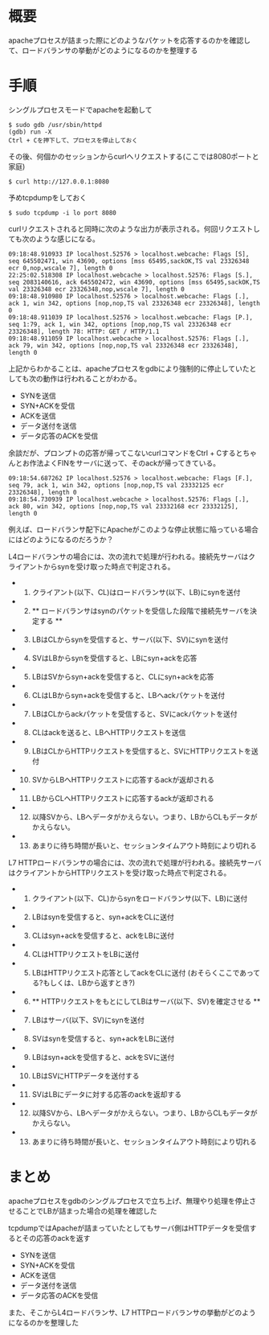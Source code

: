 # 概要
apacheプロセスが詰まった際にどのようなパケットを応答するのかを確認して、ロードバランサの挙動がどのようになるのかを整理する

# 手順
シングルプロセスモードでapacheを起動して
```
$ sudo gdb /usr/sbin/httpd 
(gdb) run -X
Ctrl + Cを押下して、プロセスを停止しておく
```

その後、何個かのセッションからcurlへリクエストする(ここでは8080ポートと家庭)
```
$ curl http://127.0.0.1:8080
```

予めtcpdumpをしておく
```
$ sudo tcpdump -i lo port 8080
```

curlリクエストされると同時に次のような出力が表示される。何回リクエストしても次のような感じになる。
```
09:18:48.910933 IP localhost.52576 > localhost.webcache: Flags [S], seq 645502471, win 43690, options [mss 65495,sackOK,TS val 23326348 ecr 0,nop,wscale 7], length 0
22:25:02.518308 IP localhost.webcache > localhost.52576: Flags [S.], seq 2083140616, ack 645502472, win 43690, options [mss 65495,sackOK,TS val 23326348 ecr 23326348,nop,wscale 7], length 0
09:18:48.910980 IP localhost.52576 > localhost.webcache: Flags [.], ack 1, win 342, options [nop,nop,TS val 23326348 ecr 23326348], length 0
09:18:48.911039 IP localhost.52576 > localhost.webcache: Flags [P.], seq 1:79, ack 1, win 342, options [nop,nop,TS val 23326348 ecr 23326348], length 78: HTTP: GET / HTTP/1.1
09:18:48.911059 IP localhost.webcache > localhost.52576: Flags [.], ack 79, win 342, options [nop,nop,TS val 23326348 ecr 23326348], length 0
```

上記からわかることは、apacheプロセスをgdbにより強制的に停止していたとしても次の動作は行われることがわかる。
- SYNを送信
- SYN+ACKを受信
- ACKを送信
- データ送付を送信
- データ応答のACKを受信

余談だが、プロンプトの応答が帰ってこないcurlコマンドをCtrl + Cするとちゃんとお作法よくFINをサーバに送って、そのackが帰ってきている。
```
09:18:54.687262 IP localhost.52576 > localhost.webcache: Flags [F.], seq 79, ack 1, win 342, options [nop,nop,TS val 23332125 ecr 23326348], length 0
09:18:54.730939 IP localhost.webcache > localhost.52576: Flags [.], ack 80, win 342, options [nop,nop,TS val 23332168 ecr 23332125], length 0
```

例えば、ロードバランサ配下にApacheがこのような停止状態に陥っている場合にはどのようになるのだろうか？

L4ロードバランサの場合には、次の流れで処理が行われる。接続先サーバはクライアントからsynを受け取った時点で判定される。
- 1. クライアント(以下、CL)はロードバランサ(以下、LB)にsynを送付
- 2. ** ロードバランサはsynのパケットを受信した段階で接続先サーバを決定する **
- 3. LBはCLからsynを受信すると、サーバ(以下、SV)にsynを送付
- 4. SVはLBからsynを受信すると、LBにsyn+ackを応答
- 5. LBはSVからsyn+ackを受信すると、CLにsyn+ackを応答
- 6. CLはLBからsyn+ackを受信すると、LBへackパケットを送付
- 7. LBはCLからackパケットを受信すると、SVにackパケットを送付
- 8. CLはackを送ると、LBへHTTPリクエストを送信
- 9. LBはCLからHTTPリクエストを受信すると、SVにHTTPリクエストを送付
- 10. SVからLBへHTTPリクエストに応答するackが返却される
- 11. LBからCLへHTTPリクエストに応答するackが返却される
- 12. 以降SVから、LBへデータがかえらない。つまり、LBからCLもデータがかえらない。
- 13. あまりに待ち時間が長いと、セッションタイムアウト時刻により切れる


L7 HTTPロードバランサの場合には、次の流れで処理が行われる。接続先サーバはクライアントからHTTPリクエストを受け取った時点で判定される。
- 1. クライアント(以下、CL)からsynをロードバランサ(以下、LB)に送付
- 2. LBはsynを受信すると、syn+ackをCLに送付
- 3. CLはsyn+ackを受信すると、ackをLBに送付
- 4. CLはHTTPリクエストをLBに送付
- 5. LBはHTTPリクエスト応答としてackをCLに送付  (おそらくここであってる?もしくは、LBから返すとき?)
- 6. ** HTTPリクエストをもとにしてLBはサーバ(以下、SV)を確定させる **
- 7. LBはサーバ(以下、SV)にsynを送付
- 8. SVはsynを受信すると、syn+ackをLBに送付
- 9. LBはsyn+ackを受信すると、ackをSVに送付
- 10. LBはSVにHTTPデータを送付する
- 11. SVはLBにデータに対する応答のackを返却する
- 12. 以降SVから、LBへデータがかえらない。つまり、LBからCLもデータがかえらない。
- 13. あまりに待ち時間が長いと、セッションタイムアウト時刻により切れる

# まとめ
apacheプロセスをgdbのシングルプロセスで立ち上げ、無理やり処理を停止させることでLBが詰まった場合の処理を確認した

tcpdumpではApacheが詰まっていたとしてもサーバ側はHTTPデータを受信するとその応答のackを返す
- SYNを送信
- SYN+ACKを受信
- ACKを送信
- データ送付を送信
- データ応答のACKを受信

また、そこからL4ロードバランサ、L7 HTTPロードバランサの挙動がどのようになるのかを整理した


